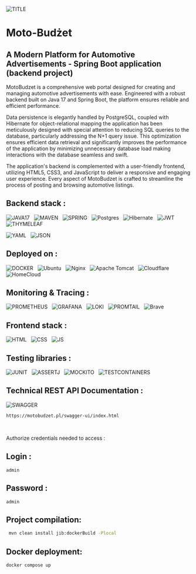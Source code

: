 
![TITLE](https://img.shields.io/badge/MotoBudzetAPI%20-%20v1.0-blue) <br>
# Moto-Budżet
## A Modern Platform for Automotive Advertisements - Spring Boot application (backend project)

MotoBudzet is a comprehensive web portal designed for creating and managing automotive advertisements with ease. 
Engineered with a robust backend built on Java 17 and Spring Boot, the platform ensures reliable and efficient performance. 


Data persistence is elegantly handled by PostgreSQL, coupled with Hibernate for object-relational mapping the application
has been meticulously designed with special attention to reducing SQL queries to the database, particularly addressing
the N+1 query issue. This optimization ensures efficient data retrieval and significantly improves the performance of the
application by minimizing unnecessary database load making interactions with the database seamless and swift.





The application's backend is complemented with a user-friendly frontend, utilizing HTML5, CSS3, and JavaScript
to deliver a responsive and engaging user experience. Every aspect of MotoBudzet is crafted to streamline the 
process of posting and browsing automotive listings.


## Backend stack : <br>
![JAVA17](https://img.shields.io/badge/17-Java-orange?style=for-the-badge) &nbsp;
![MAVEN](https://img.shields.io/badge/apache_maven-C71A36?style=for-the-badge&logo=apachemaven&logoColor=white) &nbsp;
![SPRING](https://img.shields.io/badge/Spring_Boot-F2F4F9?style=for-the-badge&logo=spring) &nbsp;
![Postgres](https://img.shields.io/badge/postgres-%23316192.svg?style=for-the-badge&logo=postgresql&logoColor=white)  &nbsp;
![Hibernate](https://img.shields.io/badge/Hibernate-59666C?style=for-the-badge&logo=Hibernate&logoColor=white)  &nbsp;
![JWT](https://img.shields.io/badge/JWT-000000?style=for-the-badge&logo=JSON%20web%20tokens&logoColor=white)  &nbsp;
![THYMELEAF](https://img.shields.io/badge/Thymeleaf-%23005C0F.svg?style=for-the-badge&logo=Thymeleaf&logoColor=white)  &nbsp;

![YAML](https://img.shields.io/badge/yaml-%23ffffff.svg?style=for-the-badge&logo=yaml&logoColor=151515)  &nbsp;
![JSON](https://img.shields.io/badge/json-5E5C5C?style=for-the-badge&logo=json&logoColor=white)  &nbsp;

## Deployed on :<br>
![DOCKER](https://img.shields.io/badge/Docker-2CA5E0?style=for-the-badge&logo=docker&logoColor=white) &nbsp;
![Ubuntu](https://img.shields.io/badge/Ubuntu-E95420?style=for-the-badge&logo=ubuntu&logoColor=white) &nbsp;
![Nginx](https://img.shields.io/badge/nginx-%23009639.svg?style=for-the-badge&logo=nginx&logoColor=white) &nbsp;
![Apache Tomcat](https://img.shields.io/badge/apache%20tomcat-%23F8DC75.svg?style=for-the-badge&logo=apache-tomcat&logoColor=black) &nbsp;
![Cloudflare](https://img.shields.io/badge/Cloudflare-F38020?style=for-the-badge&logo=Cloudflare&logoColor=white) &nbsp;
![HomeCloud](https://img.shields.io/badge/HomeCLOUD.pl-white?style=for-the-badge&logo=Cloudflare&logoColor=red) &nbsp;

## Monitoring & Tracing : <br>
![PROMETHEUS](https://img.shields.io/badge/Prometheus-000000?style=for-the-badge&logo=prometheus&labelColor=00000)  &nbsp;
![GRAFANA](https://img.shields.io/badge/Grafana-black?style=for-the-badge&logo=grafana&logoColor=orange) &nbsp;
![LOKI](https://img.shields.io/badge/loki-black?style=for-the-badge&logo=grafana&logoColor=orange) &nbsp;
![PROMTAIL](https://img.shields.io/badge/promtail-black?style=for-the-badge&logo=grafana&logoColor=orange) &nbsp;
![Brave](https://img.shields.io/badge/Brave-FB542B?style=for-the-badge&logo=Brave&logoColor=white) &nbsp;

## Frontend stack :<br>
![HTML](https://img.shields.io/badge/HTML5-E34F26?style=for-the-badge&logo=html5&logoColor=white) &nbsp;
![CSS](https://img.shields.io/badge/CSS3-1572B6?style=for-the-badge&logo=css3&logoColor=white) &nbsp;
![JS](https://img.shields.io/badge/javascript-%23323330.svg?style=for-the-badge&logo=javascript&logoColor=%23F7DF1E)


## Testing libraries :<br>

![JUNIT](https://img.shields.io/badge/Junit5-25A162?style=for-the-badge&logo=junit5&logoColor=white) &nbsp;
![ASSERTJ](https://img.shields.io/badge/AssertJ-25A162?style=for-the-badge) &nbsp;
![MOCKITO](https://img.shields.io/badge/Mockito-78A641?style=for-the-badge) &nbsp;
![TESTCONTAINERS](https://img.shields.io/badge/Testcontainers-9B489A?style=for-the-badge) &nbsp;

## Technical REST API Documentation :<br>
![SWAGGER](https://img.shields.io/badge/-Swagger-%23Clojure?style=for-the-badge&logo=swagger&logoColor=white)

```
https://motobudzet.pl/swagger-ui/index.html 
```

<br>

Authorize credentials needed to access :
## Login : 
```
admin
```
## Password : 
```
admin
```
## Project compilation: 
```bash
 mvn clean install jib:dockerBuild -Plocal
```
## Docker deployment:
```bash
docker compose up
```
